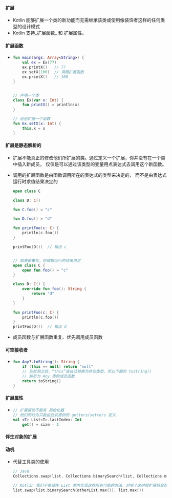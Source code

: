 #### 扩展
- Kotlin 能够扩展一个类的新功能而无需继承该类或使用像装饰者这样的任何类型的设计模式
- Kotlin 支持_扩展函数_ 和 扩展属性。

#### 扩展函数
- ````kotlin
  fun main(args: Array<String>) {
      val ex = Ex(77)
      ex.printX()   // 77
      ex.setX(100)  // 调用扩展函数
      ex.printX()   // 100
  }
  
  
  // 声明一个类
  class Ex(var x: Int) {
      fun printX() = println(x)
  }
  
  // 给他扩展一个函数
  fun Ex.setX(x: Int) {
      this.x = x
  }
  ````
  
#### 扩展是静态解析的

- 扩展不能真正的修改他们所扩展的类。通过定义一个扩展，你并没有在一个类中插入新成员， 仅仅是可以通过该类型的变量用点表达式去调用这个新函数。

- 调用的扩展函数是由函数调用所在的表达式的类型来决定的， 而不是由表达式运行时求值结果决定的
  ```kotlin
  open class C
  
  class D: C()
  
  fun C.foo() = "c"
  
  fun D.foo() = "d"
  
  fun printFoo(c: C) {
      println(c.foo())
  }
  
  printFoo(D())  // 输出 c


  // 如果是重写，则根据运行时结果决定
  open class C {
      open fun foo() = "c"
  }
  
  class D: C() {
      override fun foo(): String {
          return "d"
      }
  }
  
  fun printFoo(c: C) {
      println(c.foo())
  }
  printFoo(D())  // 输出 d
  ```
 
 - 成员函数与扩展函数重复、优先调用成员函数
 
 #### 可空接收者
 
 - ```kotlin
   fun Any?.toString(): String {
       if (this == null) return "null"
       // 空检测之后，“this”会自动转换为非空类型，所以下面的 toString()
       // 解析为 Any 类的成员函数
       return toString()
   }
   ```
   
#### 扩展属性

- ```kotlin
  // 扩展属性不能有 初始化器
  // 他们的行为只能由显式提供的 getters/setters 定义
  val <T> List<T>.lastIndex: Int
      get() = size - 1
  ```
#### 伴生对象的扩展

#### 动机
- 代替工具类的使用
  ```kotlin
  // Java
  Collections.swap(list, Collections.binarySearch(list, Collections.max(otherList)), Collections.max(list))
  
  // Kotlin 我们不希望在 List 类内实现这些所有可能的方法，对吧？这时候扩展将会帮助我们
  list.swap(list.binarySearch(otherList.max()), list.max())
  ```